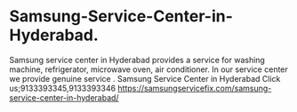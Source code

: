 # Samsung-Service-Center-in-Hyderabad.
 Samsung service center in Hyderabad provides a service for washing machine, refrigerator, microwave oven, air conditioner. In our service center we provide genuine service . Samsung Service Center in Hyderabad Click us;9133393345,9133393346 https://samsungservicefix.com/samsung-service-center-in-hyderabad/
